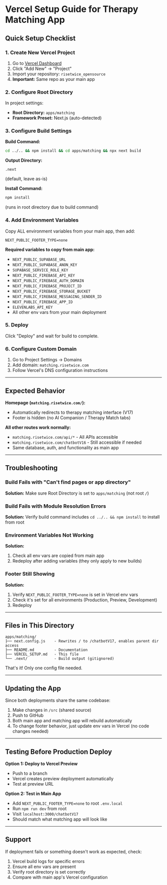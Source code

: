 # Vercel Setup Guide for Therapy Matching App

## Quick Setup Checklist

### 1. Create New Vercel Project

1. Go to [Vercel Dashboard](https://vercel.com/dashboard)
2. Click "Add New" → "Project"
3. Import your repository: `risetwice_opensource`
4. **Important:** Same repo as your main app

### 2. Configure Root Directory

In project settings:
- **Root Directory:** `apps/matching`
- **Framework Preset:** Next.js (auto-detected)

### 3. Configure Build Settings

**Build Command:**
```bash
cd ../.. && npm install && cd apps/matching && npx next build
```

**Output Directory:**
```
.next
```
(default, leave as-is)

**Install Command:**
```bash
npm install
```
(runs in root directory due to build command)

### 4. Add Environment Variables

Copy ALL environment variables from your main app, then add:

```
NEXT_PUBLIC_FOOTER_TYPE=none
```

**Required variables to copy from main app:**
- `NEXT_PUBLIC_SUPABASE_URL`
- `NEXT_PUBLIC_SUPABASE_ANON_KEY`
- `SUPABASE_SERVICE_ROLE_KEY`
- `NEXT_PUBLIC_FIREBASE_API_KEY`
- `NEXT_PUBLIC_FIREBASE_AUTH_DOMAIN`
- `NEXT_PUBLIC_FIREBASE_PROJECT_ID`
- `NEXT_PUBLIC_FIREBASE_STORAGE_BUCKET`
- `NEXT_PUBLIC_FIREBASE_MESSAGING_SENDER_ID`
- `NEXT_PUBLIC_FIREBASE_APP_ID`
- `ELEVENLABS_API_KEY`
- All other env vars from your main deployment

### 5. Deploy

Click "Deploy" and wait for build to complete.

### 6. Configure Custom Domain

1. Go to Project Settings → Domains
2. Add domain: `matching.risetwice.com`
3. Follow Vercel's DNS configuration instructions

---

## Expected Behavior

**Homepage (`matching.risetwice.com/`):**
- Automatically redirects to therapy matching interface (V17)
- Footer is hidden (no AI Companion / Therapy Match tabs)

**All other routes work normally:**
- `matching.risetwice.com/api/*` - All APIs accessible
- `matching.risetwice.com/chatbotV16` - Still accessible if needed
- Same database, auth, and functionality as main app

---

## Troubleshooting

### Build Fails with "Can't find pages or app directory"

**Solution:** Make sure Root Directory is set to `apps/matching` (not root `/`)

### Build Fails with Module Resolution Errors

**Solution:** Verify build command includes `cd ../.. && npm install` to install from root

### Environment Variables Not Working

**Solution:**
1. Check all env vars are copied from main app
2. Redeploy after adding variables (they only apply to new builds)

### Footer Still Showing

**Solution:**
1. Verify `NEXT_PUBLIC_FOOTER_TYPE=none` is set in Vercel env vars
2. Check it's set for all environments (Production, Preview, Development)
3. Redeploy

---

## Files in This Directory

```
apps/matching/
├── next.config.js    - Rewrites / to /chatbotV17, enables parent dir access
├── README.md         - Documentation
├── VERCEL_SETUP.md   - This file
└── .next/            - Build output (gitignored)
```

That's it! Only one config file needed.

---

## Updating the App

Since both deployments share the same codebase:

1. Make changes in `/src` (shared source)
2. Push to GitHub
3. Both main app and matching app will rebuild automatically
4. To change footer behavior, just update env vars in Vercel (no code changes needed)

---

## Testing Before Production Deploy

**Option 1: Deploy to Vercel Preview**
- Push to a branch
- Vercel creates preview deployment automatically
- Test at preview URL

**Option 2: Test in Main App**
- Add `NEXT_PUBLIC_FOOTER_TYPE=none` to root `.env.local`
- Run `npm run dev` from root
- Visit `localhost:3000/chatbotV17`
- Should match what matching app will look like

---

## Support

If deployment fails or something doesn't work as expected, check:
1. Vercel build logs for specific errors
2. Ensure all env vars are present
3. Verify root directory is set correctly
4. Compare with main app's Vercel configuration
